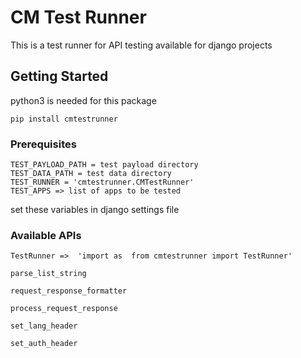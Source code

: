 # CM Test Runner

This is a test runner for API testing available for django projects

## Getting Started
python3 is needed for this package
```
pip install cmtestrunner
```
### Prerequisites
```
TEST_PAYLOAD_PATH = test payload directory
TEST_DATA_PATH = test data directory
TEST_RUNNER = 'cmtestrunner.CMTestRunner'
TEST_APPS => list of apps to be tested 
```
set these variables in django settings file

### Available APIs
```
TestRunner =>  'import as  from cmtestrunner import TestRunner'
```
```
parse_list_string
```
```  
request_response_formatter
```
``` 
process_request_response
```
```
set_lang_header
```
```
set_auth_header
```
